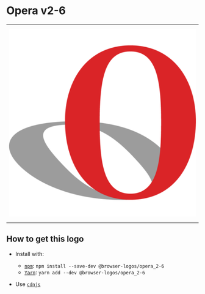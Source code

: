 # Opera v2-6

<table>
    <tbody>
        <tr>
            <td height="512px" width="512px">
                <a href="./"><img width="500px" src="opera_2-6_512x512.png" alt="Opera v2-6 browser logo"></a>
            </td>
        <tr>
    </tbody>
</table>


## How to get this logo

* Install with:

  * [`npm`](https://www.npmjs.com/): `npm install --save-dev @browser-logos/opera_2-6`
  * [`Yarn`](https://yarnpkg.com/): `yarn add --dev @browser-logos/opera_2-6`

* Use [`cdnjs`](https://cdnjs.com/libraries/browser-logos)
